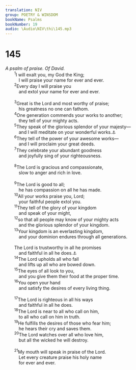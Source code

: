 ```yaml
---
translation: NIV
group: POETRY & WINSDOM
bookName: Psalms 
bookNumber: 19
audio: \Audio\NIV\thi\145.mp3
---
```


<div class="title"><h1>145</h1><i>A psalm of praise. Of David.</i></div>
<span class="verse thi_145_1">  <sup>1</sup>I will exalt you, my God the King; <br/>   I will praise your name for ever and ever. <br/></span>
<span class="verse thi_145_2">  <sup>2</sup>Every day I will praise you <br/>   and extol your name for ever and ever. <br/><br/></span>
<span class="verse thi_145_3">  <sup>3</sup>Great is the Lord and most worthy of praise; <br/>   his greatness no one can fathom. <br/></span>
<span class="verse thi_145_4">  <sup>4</sup>One generation commends your works to another; <br/>   they tell of your mighty acts. <br/></span>
<span class="verse thi_145_5">  <sup>5</sup>They speak of the glorious splendor of your majesty— <br/>   and I will meditate on your wonderful works.<a data-toggle="tooltip" data-placement="bottom" title="Dead Sea Scrolls and Syriac (see also Septuagint); Masoretic Text On the glorious splendor of your majesty / and on your wonderful works I will meditate">⚓</a><br/></span>
<span class="verse thi_145_6">  <sup>6</sup>They tell of the power of your awesome works— <br/>   and I will proclaim your great deeds. <br/></span>
<span class="verse thi_145_7">  <sup>7</sup>They celebrate your abundant goodness <br/>   and joyfully sing of your righteousness. <br/><br/></span>
<span class="verse thi_145_8">  <sup>8</sup>The Lord is gracious and compassionate, <br/>   slow to anger and rich in love. <br/><br/></span>
<span class="verse thi_145_9">  <sup>9</sup>The Lord is good to all; <br/>   he has compassion on all he has made. <br/></span>
<span class="verse thi_145_10">  <sup>10</sup>All your works praise you, Lord; <br/>   your faithful people extol you. <br/></span>
<span class="verse thi_145_11">  <sup>11</sup>They tell of the glory of your kingdom <br/>   and speak of your might, <br/></span>
<span class="verse thi_145_12">  <sup>12</sup>so that all people may know of your mighty acts <br/>   and the glorious splendor of your kingdom. <br/></span>
<span class="verse thi_145_13">  <sup>13</sup>Your kingdom is an everlasting kingdom, <br/>   and your dominion endures through all generations. <br/><br/>  The Lord is trustworthy in all he promises <br/>   and faithful in all he does.<a data-toggle="tooltip" data-placement="bottom" title="One manuscript of the Masoretic Text, Dead Sea Scrolls and Syriac (see also Septuagint); most manuscripts of the Masoretic Text do not have the last two lines of verse 13.">⚓</a><br/></span>
<span class="verse thi_145_14">  <sup>14</sup>The Lord upholds all who fall <br/>   and lifts up all who are bowed down. <br/></span>
<span class="verse thi_145_15">  <sup>15</sup>The eyes of all look to you, <br/>   and you give them their food at the proper time. <br/></span>
<span class="verse thi_145_16">  <sup>16</sup>You open your hand <br/>   and satisfy the desires of every living thing. <br/><br/></span>
<span class="verse thi_145_17">  <sup>17</sup>The Lord is righteous in all his ways <br/>   and faithful in all he does. <br/></span>
<span class="verse thi_145_18">  <sup>18</sup>The Lord is near to all who call on him, <br/>   to all who call on him in truth. <br/></span>
<span class="verse thi_145_19">  <sup>19</sup>He fulfills the desires of those who fear him; <br/>   he hears their cry and saves them. <br/></span>
<span class="verse thi_145_20">  <sup>20</sup>The Lord watches over all who love him, <br/>   but all the wicked he will destroy. <br/><br/></span>
<span class="verse thi_145_21">  <sup>21</sup>My mouth will speak in praise of the Lord. <br/>   Let every creature praise his holy name <br/>   for ever and ever. <br/></span>
